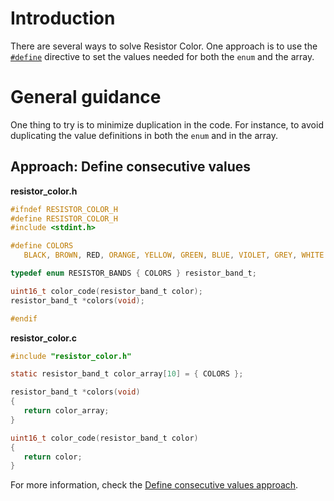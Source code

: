 # Introduction

There are several ways to solve Resistor Color.
One approach is to use the [`#define`][define] directive to set the values needed for both the `enum`  and the array.

# General guidance

One thing to try is to minimize duplication in the code.
For instance, to avoid duplicating the value definitions in both the `enum` and in the array.

## Approach: Define consecutive values

**resistor_color.h**

```c
#ifndef RESISTOR_COLOR_H
#define RESISTOR_COLOR_H
#include <stdint.h>

#define COLORS                                                                 \
   BLACK, BROWN, RED, ORANGE, YELLOW, GREEN, BLUE, VIOLET, GREY, WHITE

typedef enum RESISTOR_BANDS { COLORS } resistor_band_t;

uint16_t color_code(resistor_band_t color);
resistor_band_t *colors(void);

#endif
```

**resistor_color.c**

```c
#include "resistor_color.h"

static resistor_band_t color_array[10] = { COLORS };

resistor_band_t *colors(void)
{
   return color_array;
}

uint16_t color_code(resistor_band_t color)
{
   return color;
}
```

For more information, check the [Define consecutive values approach][approach-define-consecutive-values].


[define]: https://www.techonthenet.com/c_language/constants/create_define.php
[approach-define-consecutive-values]: https://exercism.org/tracks/c/exercises/resistor-colors/approaches/define-consecutive-values
